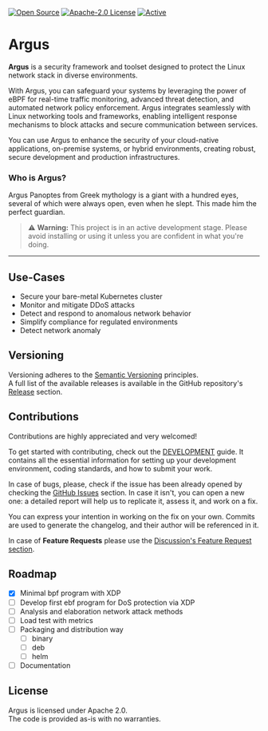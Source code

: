 [![Open Source](https://img.shields.io/badge/Open-Source-brightgreen)](https://opensource.org/)
[![Apache-2.0 License](https://img.shields.io/github/license/masterbpro/argus)](https://opensource.org/licenses/)
[![Active](http://img.shields.io/badge/Status-Active-green.svg)](https://github.com/masterbpro/argus)

# Argus

**Argus** is a security framework and toolset designed to protect the Linux network stack in diverse environments.

With Argus, you can safeguard your systems by leveraging the power of eBPF for real-time traffic monitoring, advanced
threat detection, and automated network policy enforcement. Argus integrates seamlessly with Linux networking tools and
frameworks, enabling intelligent response mechanisms to block attacks and secure communication between services.

You can use Argus to enhance the security of your cloud-native applications, on-premise systems, or hybrid environments,
creating robust, secure development and production infrastructures.

### Who is Argus?

Argus Panoptes from Greek mythology is a giant with a hundred eyes, several of which were always open, even when he
slept. This made him the perfect guardian.

> ⚠️ **Warning:** This project is in an active development stage. Please avoid installing or using it unless you are
> confident in what you're doing.

---

## Use-Cases

* Secure your bare-metal Kubernetes cluster
* Monitor and mitigate DDoS attacks
* Detect and respond to anomalous network behavior
* Simplify compliance for regulated environments
* Detect network anomaly

## Versioning

Versioning adheres to the [Semantic Versioning](http://semver.org/) principles.  
A full list of the available releases is available in the GitHub
repository's [Release](https://github.com/masterbpro/argus/releases) section.

## Contributions

Contributions are highly appreciated and very welcomed!

To get started with contributing, check out the [DEVELOPMENT](docs/DEVELOPMENT.md) guide.
It contains all the essential information for setting up your development environment, coding standards, and how to
submit your work.

In case of bugs, please, check if the issue has been already opened by checking
the [GitHub Issues](https://github.com/masterbpro/argus/issues) section.
In case it isn't, you can open a new one: a detailed report will help us to replicate it, assess it, and work on a fix.

You can express your intention in working on the fix on your own.
Commits are used to generate the changelog, and their author will be referenced in it.

In case of **Feature Requests** please use
the [Discussion's Feature Request section](https://github.com/masterbpro/argus/discussions/categories/feature-requests).

## Roadmap

- [x] Minimal bpf program with XDP
- [ ] Develop first ebf program for DoS protection via XDP
- [ ] Analysis and elaboration network attack methods
- [ ] Load test with metrics
- [ ] Packaging and distribution way
    - [ ] binary
    - [ ] deb
    - [ ] helm
- [ ] Documentation

## License

Argus is licensed under Apache 2.0.  
The code is provided as-is with no warranties.
